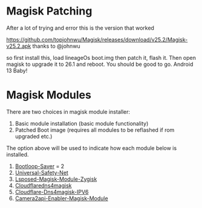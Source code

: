# Magisk Patching

After a lot of trying and error this is the version that worked 

https://github.com/topjohnwu/Magisk/releases/download/v25.2/Magisk-v25.2.apk  thanks to @johnwu

so first install this, load lineageOs boot.img then patch it, flash it. Then open magisk to upgrade it to 26.1 and reboot. You should be good to go. Android 13 Baby!

# Magisk Modules

There are two choices in magisk module installer:

1. Basic module installation (basic module functionality)
2. Patched Boot image (requires all modules to be reflashed if rom upgraded etc.) 

The option above will be used to indicate how each module below is installed.

1. [Bootloop-Saver](https://download.magiskzip.com/download/magisk-bootloop-saver/) = 2
2. [Universal-Safety-Net](https://download.magiskzip.com/download/universal-safetynet-fix-magisk-module/)
3. [Lsposed-Magisk-Module-Zygisk](https://download.magiskzip.com/download/lsposed-magisk-module-zygisk/)
4. [Cloudflaredns4magisk](https://download.magiskzip.com/download/cloudflaredns4magisk/)
5. [Cloudflare-Dns4magisk-IPV6](https://download.magiskzip.com/download/cloudflaredns4magisk-ipv6/)
6. [Camera2api-Enabler-Magisk-Module](https://download.magiskzip.com/download/camera2api-enabler-magisk-module/)
